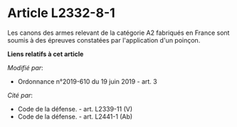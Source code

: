 # Article L2332-8-1

Les canons des armes relevant de la catégorie A2 fabriqués en France sont soumis à des épreuves constatées par l'application
d'un poinçon.

**Liens relatifs à cet article**

_Modifié par_:

  - Ordonnance n°2019-610 du 19 juin 2019 - art. 3

_Cité par_:

  - Code de la défense. - art. L2339-11 (V)
  - Code de la défense. - art. L2441-1 (Ab)

